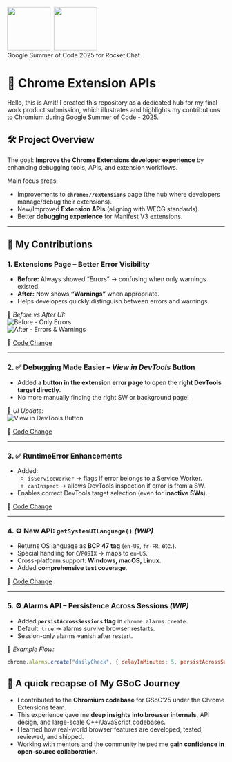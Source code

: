 [<img width="100" src="https://cdn.simpleicons.org/googlesummerofcode" />](#) &nbsp;[<img width="100" src="https://www.gstatic.com/images/branding/productlogos/chrome_chromium/v8/192px.svg" />](#)  
Google Summer of Code 2025 for Rocket.Chat

# 🚀 Chrome Extension APIs
Hello, this is Amit! I created this repository as a dedicated hub for my final work product submission, which illustrates and highlights my contributions to Chromium during Google Summer of Code - 2025. 

## 🛠️ Project Overview  
The goal: **Improve the Chrome Extensions developer experience** by enhancing debugging tools, APIs, and extension workflows.  

Main focus areas:  
- Improvements to **`chrome://extensions`** page (the hub where developers manage/debug their extensions).  
- New/Improved **Extension APIs** (aligning with WECG standards).  
- Better **debugging experience** for Manifest V3 extensions.  

---

## 🔨 My Contributions  

### 1. Extensions Page – Better Error Visibility  
- **Before:** Always showed “Errors” → confusing when only warnings existed.  
- **After:** Now shows **“Warnings”** when appropriate.  
- Helps developers quickly distinguish between errors and warnings.  

📸 *Before vs After UI:*  
![Before - Only Errors](images/extensions-errors-before.png)  
![After - Errors & Warnings](images/extensions-errors-after.png)  

🔗 [Code Change](https://chromium-review.googlesource.com/c/chromium/src/+/6639214)  

---

### 2. ✅ Debugging Made Easier – *View in DevTools* Button  
- Added a **button in the extension error page** to open the **right DevTools target directly**.  
- No more manually finding the right SW or background page!  

📸 *UI Update:*  
![View in DevTools Button](images/view-in-devtools.png)  

🔗 [Code Change](https://chromium-review.googlesource.com/c/chromium/src/+/6702715)  

---

### 3. ✅ RuntimeError Enhancements  
- Added:  
  - `isServiceWorker` → flags if error belongs to a Service Worker.  
  - `canInspect` → allows DevTools inspection if error is from a SW.  
- Enables correct DevTools target selection (even for **inactive SWs**).  

🔗 [Code Change](https://chromium-review.googlesource.com/c/chromium/src/+/6830747)  

---

### 4. ⚙️ New API: `getSystemUILanguage()` *(WIP)*  
- Returns OS language as **BCP 47 tag** (`en-US`, `fr-FR`, etc.).  
- Special handling for `C`/`POSIX` → maps to `en-US`.  
- Cross-platform support: **Windows, macOS, Linux**.  
- Added **comprehensive test coverage**.  

🔗 [Code Change](https://chromium-review.googlesource.com/c/chromium/src/+/6790185)  

---

### 5. ⚙️ Alarms API – Persistence Across Sessions *(WIP)*  
- Added **`persistAcrossSessions` flag** in `chrome.alarms.create`.  
- Default: `true` → alarms survive browser restarts.  
- Session-only alarms vanish after restart.  

📸 *Example Flow:*  
```js
chrome.alarms.create("dailyCheck", { delayInMinutes: 5, persistAcrossSessions: true });
```



## 📌 A quick recapse of My GSoC Journey  
- I contributed to the **Chromium codebase** for GSoC’25 under the Chrome Extensions team.  
- This experience gave me **deep insights into browser internals**, API design, and large-scale C++/JavaScript codebases.  
- I learned how real-world browser features are developed, tested, reviewed, and shipped.  
- Working with mentors and the community helped me **gain confidence in open-source collaboration**.  


